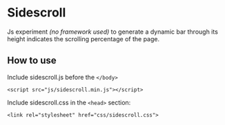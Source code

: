 Sidescroll
==========

Js experiment *(no framework used)* to generate a dynamic bar through its height indicates the scrolling percentage of the page.

How to use
----------

Include sidescroll.js before the `</body>`

`<script src="js/sidescroll.min.js"></script>`


Include sidescroll.css in the `<head>` section:

`<link rel="stylesheet" href="css/sidescroll.css">`


